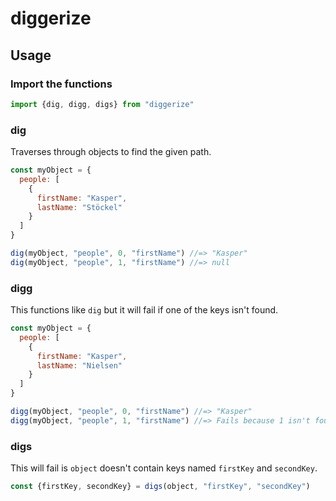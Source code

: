 # diggerize

## Usage

### Import the functions

```js
import {dig, digg, digs} from "diggerize"
```

### dig

Traverses through objects to find the given path.

```js
const myObject = {
  people: [
    {
      firstName: "Kasper",
      lastName: "Stöckel"
    }
  ]
}

dig(myObject, "people", 0, "firstName") //=> "Kasper"
dig(myObject, "people", 1, "firstName") //=> null
```


### digg

This functions like `dig` but it will fail if one of the keys isn't found.

```js
const myObject = {
  people: [
    {
      firstName: "Kasper",
      lastName: "Nielsen"
    }
  ]
}

digg(myObject, "people", 0, "firstName") //=> "Kasper"
digg(myObject, "people", 1, "firstName") //=> Fails because 1 isn't found in the people array
```

### digs

This will fail is `object` doesn't contain keys named `firstKey` and `secondKey`.
```js
const {firstKey, secondKey} = digs(object, "firstKey", "secondKey")
```
